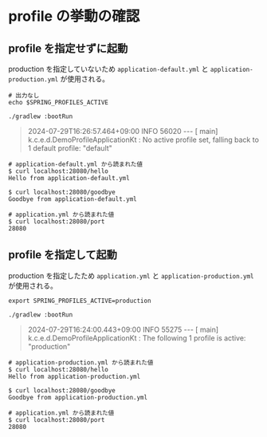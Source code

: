 # profile の挙動の確認

## profile を指定せずに起動

production を指定していないため `application-default.yml` と `application-production.yml` が使用される。

```shell
# 出力なし
echo $SPRING_PROFILES_ACTIVE

./gradlew :bootRun
```

> 2024-07-29T16:26:57.464+09:00  INFO 56020 --- [           main] k.c.e.d.DemoProfileApplicationKt         : No active profile set, falling back to 1 default profile: "default"

```shell
# application-default.yml から読まれた値
$ curl localhost:28080/hello
Hello from application-default.yml

$ curl localhost:28080/goodbye
Goodbye from application-default.yml

# application.yml から読まれた値
$ curl localhost:28080/port
28080
```
## profile を指定して起動

production を指定したため `application.yml` と `application-production.yml` が使用される。

```shell
export SPRING_PROFILES_ACTIVE=production

./gradlew :bootRun
```

> 2024-07-29T16:24:00.443+09:00  INFO 55275 --- [           main] k.c.e.d.DemoProfileApplicationKt         : The following 1 profile is active: "production"

```shell
# application-production.yml から読まれた値
$ curl localhost:28080/hello
Hello from application-production.yml

$ curl localhost:28080/goodbye
Goodbye from application-production.yml

# application.yml から読まれた値
$ curl localhost:28080/port
28080
```

